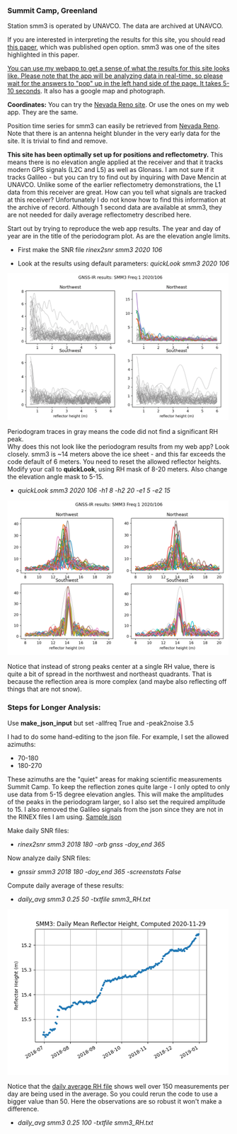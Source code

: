 ### Summit Camp, Greenland

Station smm3 is operated by UNAVCO. The data are archived at UNAVCO. 

If you are interested in interpreting the results for this site, you should 
read [this paper](https://tc.copernicus.org/articles/14/1985/2020/tc-14-1985-2020.pdf), which was published open option.
smm3 was one of the sites highlighted in this paper.

[You can use my webapp to get a sense of what the results for this site looks like. Please note that the app 
will be analyzing data in real-time, so please wait for the answers to "pop" up in the 
left hand side of the page. It takes 5-10 seconds](https://gnss-reflections.org/fancy6?example=smm3).
It also has a google map and photograph.

**Coordinates:**
You can try the [Nevada Reno site](http://geodesy.unr.edu/NGLStationPages/stations/SMM3.sta).
Or use the ones on my web app. They are the same.

Position time series for smm3 can easily be retrieved from [Nevada Reno](http://geodesy.unr.edu/gps_timeseries/tenv3/IGS14/SMM3.tenv3).
Note that there is an antenna height blunder in the very early data for the site. It is trivial to find and remove.

**This site has been optimally set up for positions and reflectometry.** This means there is no elevation 
angle applied at the receiver and that it tracks modern GPS signals (L2C and L5) as 
well as Glonass. I am not sure if it tracks Galileo - but you can try to find out by 
inquiring with Dave Mencin at UNAVCO. 
Unlike some of the earlier reflectometry demonstrations, the 
L1 data from this receiver are great. How can you tell what signals are tracked at this receiver?
Unfortunately I do not know how to find this information at the archive of record. Although 1 second
data are available at smm3, they are not needed for daily average reflectometry described here.

Start out by trying to reproduce the web app results. The year and day of year are in the 
title of the periodogram plot. As are the elevation angle limits.

- First make the SNR file *rinex2snr smm3 2020 106*

- Look at the results using default parameters: *quickLook smm3 2020 106*

<img src="smm3-default.png" width="500" />

Periodogram traces in gray means the code did not find a significant RH peak.  
Why does this not look like the periodogram results from my web app? Look closely.
smm3 is ~14 meters above the ice sheet - and this far exceeds the code default of 6 meters.
You need to reset the allowed reflector heights. Modify your call to **quickLook**, using RH mask of 8-20 meters.  Also change the elevation angle mask to 5-15.

- *quickLook smm3 2020 106 -h1 8 -h2 20 -e1 5 -e2 15*

<img src="smm3-sensible.png" width="500" />

Notice that instead of strong peaks center at a single RH value, 
there is quite a bit of spread in the northwest and northeast quadrants. That is because the reflection 
area is more complex (and maybe also reflecting off things that are not snow). 

### Steps for Longer Analysis: 

Use **make_json_input** but set -allfreq True and -peak2noise 3.5

I had to do some hand-editing to the json file. For example, I set the allowed azimuths:

- 70-180
- 180-270

These azimuths are the "quiet" areas for making scientific measurements Summit Camp. To keep the reflection 
zones quite large - I only opted to only use data from 5-15 degree elevation angles. This will make the amplitudes of the peaks 
in the periodogram larger, so I also set the required amplitude to 15. I also removed the Galileo signals from
the json since they are not in the RINEX files I am using. [Sample json](smm3.json)


Make daily SNR files:

- *rinex2snr smm3 2018 180 -orb gnss -doy_end 365*

Now analyze daily SNR files:

- *gnssir smm3 2018 180 -doy_end 365 -screenstats False*

Compute daily average of these results:

- *daily_avg smm3 0.25 50 -txtfile smm3_RH.txt*

<img src="smm3_RH.png" width="500" />

Notice that the [daily average RH file](smm3_RH.txt) shows well over 150 measurements per day are being 
used in the average.  So you could rerun the code to use a bigger value than 50.  Here the observations are so
robust it won't make a difference.

- *daily_avg smm3 0.25 100 -txtfile smm3_RH.txt*

